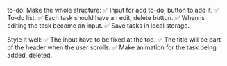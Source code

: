 to-do:
Make the whole structure:
✅ Input for add to-do, button to add it.
✅ To-do list.
✅ Each task should have an edit, delete button.
✅ When is editing the task become an input.
✅ Save tasks in local storage.

Style it well:
✅ The input have to be fixed at the top.
✅ The title will be part of the header when the user scrolls.
✅ Make animation for the task being added, deleted.
